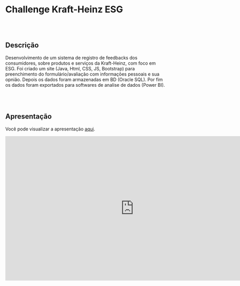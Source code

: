 # Challenge Kraft-Heinz ESG

<br/>
<br/>

## Descrição
Desenvolvimento de um sistema de
registro de feedbacks dos consumidores, sobre produtos
e serviços da Kraft-Heinz, com foco em ESG. Foi criado um
site (Java, Html, CSS, JS, Bootstrap) para preenchimento
do formulário/avaliação com informações pessoais e sua
opnião. Depois os dados foram armazenadas em BD
(Oracle SQL). Por fim os dados foram exportados para
softwares de analise de dados (Power BI).

<br/>
<br/>

## Apresentação

Você pode visualizar a apresentação [aqui](https://www.canva.com/design/DAGIH5znPsc/hoauPS35sZmklpAWGejHGw/edit?utm_content=DAGIH5znPsc&utm_campaign=designshare&utm_medium=link2&utm_source=sharebutton).

<iframe src="https://www.canva.com/design/DAGIH5znPsc/hoauPS35sZmklpAWGejHGw/edit?utm_content=DAGIH5znPsc&utm_campaign=designshare&utm_medium=link2&utm_source=sharebutton" frameborder="0" width="800" height="450" allowfullscreen="true" mozallowfullscreen="true" webkitallowfullscreen="true"></iframe>
